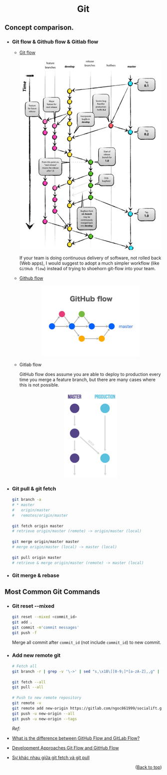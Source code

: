 <div id="top"></div>

<br />
<div align="center">
  <h1 align="center">Git</h1>
</div>

## Concept comparison.

- ### Git flow & Github flow & Gitlab flow

  - [Git flow](https://nvie.com/posts/a-successful-git-branching-model/)

    <div align="center">
      <img src="images/git/git-flow.png" alt="Logo" width="500" height="610">
    </div>

    If your team is doing continuous delivery of software, not rolled back (Web apps), I would suggest to adopt a much simpler workflow (like `GitHub flow`) instead of trying to shoehorn git-flow into your team.

  - [Github flow](https://docs.github.com/en/get-started/quickstart/github-flow)
    <div align="center">
      <img src="images/git/github-flow.png" alt="Logo" width="313" height="229">
    </div>
  - Gitlab flow

    GitHub flow does assume you are able to deploy to production every time you merge a feature branch, but there are many cases where this is not possible.

    <div align="center">
      <img src="images/git/gitlab-flow.png" alt="Logo" width="169" height="274">
    </div>

- ### Git pull & git fetch

  ```sh
  git branch -a
  # * master
  #   origin/master
  #   remotes/origin/master

  git fetch origin master
  # retrieve origin/master (remote) -> origin/master (local)

  git merge origin/master master
  # merge origin/master (local) -> master (local)

  git pull origin master
  # retrieve & merge origin/master (remote) -> master (local)
  ```

- ### Git merge & rebase

## Most Common Git Commands

- ### Git reset --mixed

  ```sh
  git reset --mixed <commit_id>
  git add .
  git commit -m'commit messages'
  git push -f
  ```

  Merge all commit after `commit_id` (not include `commit_id`) to new commit.

- ### Add new remote git

  ```sh
  # Fetch all
  git branch -r | grep -v '\->' | sed "s,\x1B\[[0-9;]*[a-zA-Z],,g" | while read remote; do git branch --track "${remote#origin/}" "$remote"; done

  git fetch --all
  git pull --all

  # Push to new remote repository
  git remote -v
  git remote add new-origin https://gitlab.com/ngoc861999/socialift.git
  git push -u new-origin --all
  git push -u new-origin --tags
  ```

  _Ref:_

- [What is the difference between GitHub Flow and GitLab Flow?](https://stackoverflow.com/questions/39917843/what-is-the-difference-between-github-flow-and-gitlab-flow)
- [Development Approaches Git Flow and GitHub Flow](https://www.youtube.com/watch?v=w2r0oLFtXAw)
- [Sự khác nhau giữa git fetch và git pull](https://www.youtube.com/watch?v=C2N_tuqDFlw)
  <p align="right">(<a href="#top">Back to top</a>)</p>
